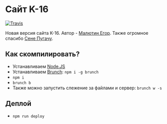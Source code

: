 # Сайт K-16

[![Travis](https://img.shields.io/travis/K-16/new-site.svg?style=flat-square)](https://github.com/K-16/new-site)

Новая версия сайта K-16. Автор - [Малютин Егор](https://github.com/malyutinegor). Также огромное спасибо [Сене Пугачу](https://github.com/upisfree).

## Как скомпилировать?
* Устанавливаем [Node.JS](http://nodejs.org/download)
* Устанавливаем [Brunch](brunch.io): ```npm i -g brunch```
* ```npm i```
* ```brunch b```
* Также можно запустить слежение за файлами и сервер: ```brunch w -s```

## Деплой
* ```npm run deploy```